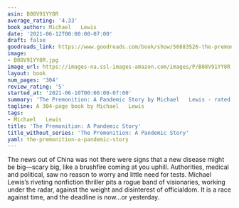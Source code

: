 ```yaml
---
asin: B08V91YY8R
average_rating: '4.33'
book_author: Michael   Lewis
date: '2021-06-12T00:00:00-07:00'
draft: false
goodreads_link: https://www.goodreads.com/book/show/56883526-the-premonition
image:
- B08V91YY8R.jpg
image_url: https://images-na.ssl-images-amazon.com/images/P/B08V91YY8R.01._SCLZZZZZZZ.jpg
layout: book
num_pages: '304'
review_rating: '5'
started_at: '2021-06-10T00:00:00-07:00'
summary: 'The Premonition: A Pandemic Story by Michael   Lewis - rated 4.33/5 on Goodreads'
tagline: A 304-page book by Michael   Lewis
tags:
- Michael   Lewis
title: 'The Premonition: A Pandemic Story'
title_without_series: 'The Premonition: A Pandemic Story'
yaml: the-premonition-a-pandemic-story
---
```


The news out of China was not there were signs that a new disease might be big—scary big, like a brushfire coming at you uphill. Authorities, medical and political, saw no reason to worry and little need for tests. Michael Lewis’s riveting nonfiction thriller pits a rogue band of visionaries, working under the radar, against the weight and disinterest of officialdom. It is a race against time, and the deadline is now…or yesterday.